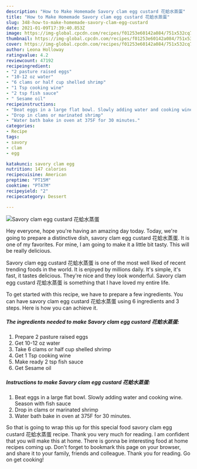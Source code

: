 ```yaml
---
description: "How to Make Homemade Savory clam egg custard 花蛤水蒸蛋"
title: "How to Make Homemade Savory clam egg custard 花蛤水蒸蛋"
slug: 348-how-to-make-homemade-savory-clam-egg-custard
date: 2021-01-09T17:39:40.853Z
image: https://img-global.cpcdn.com/recipes/f01253e60142a084/751x532cq70/savory-clam-egg-custard-花蛤水蒸蛋-recipe-main-photo.jpg
thumbnail: https://img-global.cpcdn.com/recipes/f01253e60142a084/751x532cq70/savory-clam-egg-custard-花蛤水蒸蛋-recipe-main-photo.jpg
cover: https://img-global.cpcdn.com/recipes/f01253e60142a084/751x532cq70/savory-clam-egg-custard-花蛤水蒸蛋-recipe-main-photo.jpg
author: Leona Holloway
ratingvalue: 4.2
reviewcount: 47192
recipeingredient:
- "2 pasture raised eggs"
- "10-12 oz water"
- "6 clams or half cup shelled shrimp"
- "1 Tsp cooking wine"
- "2 tsp fish sauce"
- " Sesame oil"
recipeinstructions:
- "Beat eggs in a large flat bowl. Slowly adding water and cooking wine. Season with fish sauce"
- "Drop in clams or marinated shrimp"
- "Water bath bake in oven at 375F for 30 minutes."
categories:
- Recipe
tags:
- savory
- clam
- egg

katakunci: savory clam egg 
nutrition: 147 calories
recipecuisine: American
preptime: "PT15M"
cooktime: "PT47M"
recipeyield: "2"
recipecategory: Dessert

---
```



![Savory clam egg custard 花蛤水蒸蛋](https://img-global.cpcdn.com/recipes/f01253e60142a084/751x532cq70/savory-clam-egg-custard-花蛤水蒸蛋-recipe-main-photo.jpg)

Hey everyone, hope you're having an amazing day today. Today, we're going to prepare a distinctive dish, savory clam egg custard 花蛤水蒸蛋. It is one of my favorites. For mine, I am going to make it a little bit tasty. This will be really delicious.

Savory clam egg custard 花蛤水蒸蛋 is one of the most well liked of recent trending foods in the world. It is enjoyed by millions daily. It's simple, it's fast, it tastes delicious. They're nice and they look wonderful. Savory clam egg custard 花蛤水蒸蛋 is something that I have loved my entire life.




To get started with this recipe, we have to prepare a few ingredients. You can have savory clam egg custard 花蛤水蒸蛋 using 6 ingredients and 3 steps. Here is how you can achieve it.

<!--inarticleads1-->

##### The ingredients needed to make Savory clam egg custard 花蛤水蒸蛋:

1. Prepare 2 pasture raised eggs
1. Get 10-12 oz water
1. Take 6 clams or half cup shelled shrimp
1. Get 1 Tsp cooking wine
1. Make ready 2 tsp fish sauce
1. Get  Sesame oil




<!--inarticleads2-->

##### Instructions to make Savory clam egg custard 花蛤水蒸蛋:

1. Beat eggs in a large flat bowl. Slowly adding water and cooking wine. Season with fish sauce
1. Drop in clams or marinated shrimp
1. Water bath bake in oven at 375F for 30 minutes.




So that is going to wrap this up for this special food savory clam egg custard 花蛤水蒸蛋 recipe. Thank you very much for reading. I am confident that you will make this at home. There is gonna be interesting food at home recipes coming up. Don't forget to bookmark this page on your browser, and share it to your family, friends and colleague. Thank you for reading. Go on get cooking!
